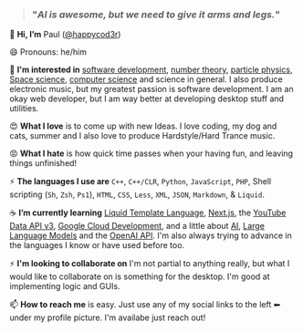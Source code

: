 > ### "*AI is awesome, but we need to give it arms and legs.*"

👋 **Hi, I’m** Paul ([@happycod3r](https://www.github.com/happycod3r))

😄 Pronouns: he/him

👀 **I'm interested in** [software development](https://en.wikipedia.org/wiki/Software_development), [number theory](https://en.wikipedia.org/wiki/Number_theory), [particle physics](https://en.wikipedia.org/wiki/Particle_physics  ), [Space science](https://en.wikipedia.org/wiki/Outline_of_space_science), [computer science](https://en.wikipedia.org/wiki/Computer_science) and science in general.
I also produce electronic music, but my greatest passion is software development. I am an okay web developer, but
I am way better at developing desktop stuff and utilities.

😍 **What I love** is to come up with new Ideas. I love coding, my dog and cats, summer and I also love
to produce Hardstyle/Hard Trance music.

😡 **What I hate** is how quick time passes when your having fun, and leaving things unfinished!

⚡ **The languages I use are** `C++`, `C++/CLR`, `Python`, `JavaScript`, `PHP`, Shell scripting (`Sh`, `Zsh`, `Ps1`), `HTML`, `CSS`, `Less`, `XML`, `JSON`, `Markdown`, & `Liquid`.

☕ **I’m currently learning** [Liquid Template Language](https://shopify.github.io/liquid/), [Next.js](https://nextjs.org/), the [YouTube Data API v3](https://developers.google.com/youtube/v3), [Google Cloud Development](https://developers.google.com/youtube/v3), and a little about [AI](https://openai.com/), [Large Language Models](https://en.wikipedia.org/wiki/Large_language_model) and the [OpenAI API](https://openai.com/). I'm also always trying to advance in the languages I know or have used before too.

⚡ **I'm looking to collaborate on**  I'm not partial to anything really, but what I would like to collaborate on is something for the desktop. I'm good at implementing logic and GUIs.

📫 **How to reach me** is easy. Just use any of my social links to the left ⬅ under my profile picture. I'm availabe just reach out!
 
<!---
happycod3r/happycod3r is a ✨ special ✨ repository because its `README.md` (this file) appears on your GitHub profile.
You can click the Preview link to take a look at your changes.
--->
